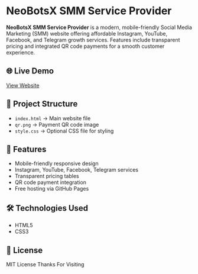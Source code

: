 # NeoBotsX SMM Service Provider

**NeoBotsX SMM Service Provider** is a modern, mobile-friendly Social Media Marketing (SMM) website offering affordable Instagram, YouTube, Facebook, and Telegram growth services. Features include transparent pricing and integrated QR code payments for a smooth customer experience.

## 🌐 Live Demo
[View Website](https://neobotsx.github.io/NeoBotsX-SMM-Service-Provider/)

## 📂 Project Structure
- `index.html` → Main website file
- `qr.png` → Payment QR code image
- `style.css` → Optional CSS file for styling

## 🚀 Features
- Mobile-friendly responsive design  
- Instagram, YouTube, Facebook, Telegram services  
- Transparent pricing tables  
- QR code payment integration  
- Free hosting via GitHub Pages  

## 🛠️ Technologies Used
- HTML5  
- CSS3  

## 📄 License
MIT License
Thanks For Visiting 
